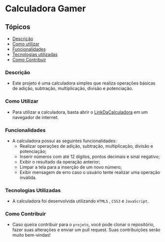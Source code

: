 # Calculadora Gamer

## Tópicos

- [Descrição](#descrição)
- [Como utilizar](#como-utilizar)
- [Funcionalidades](#funcionalidades)
- [Tecnologias utilizadas](#tecnologias-utilizadas)
- [Como Contribuir](#como-contribuir)

### Descrição

- Este projeto é uma calculadora simples que realiza operações básicas de adição, subtração, multiplicação, divisão e potenciação.

### Como Utilizar

- Para utilizar a calculadora, basta abrir o [LinkDaCalculadora](https://jhoandev.github.io/CalculadoraGamer/) em um navegador de internet.

### Funcionalidades

- A calculadora possui as seguintes funcionalidades:
  - Realizar operações de adição, subtração, multiplicação, divisão e potenciação;
  - Inserir números com até 12 dígitos, pontos decimais e sinal negativo;
  - Exibir o resultado da operação anterior;
  - Limpar a tela para a inserção de um novo número;
  - Exibir mensagem de erro caso o usuário tente realizar uma operação inválida.

### Tecnologias Utilizadas

- A calculadora foi desenvolvida utilizando `HTML5` , `CSS3` e `JavaScript`.

### Como Contribuir

- Caso queira contribuir para o `projeto`, você pode clonar o repositório, fazer suas alterações e enviar um pull request. Suas contribuições serão muito bem-vindas!
